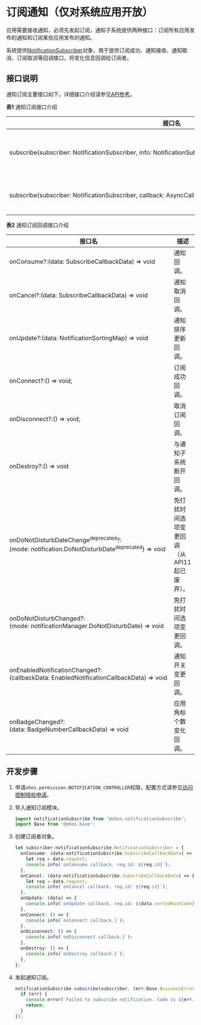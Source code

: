 # 订阅通知（仅对系统应用开放）


应用需要接收通知，必须先发起订阅，通知子系统提供两种接口：订阅所有应用发布的通知和订阅某些应用发布的通知。


系统提供[NotificationSubscriber](../reference/apis/js-apis-inner-notification-notificationSubscriber.md)对象，用于提供订阅成功、通知接收、通知取消、订阅取消等回调接口，将变化信息回调给订阅者。


## 接口说明

通知订阅主要接口如下。详细接口介绍请参见[API参考](../reference/apis/js-apis-notificationSubscribe.md)。

**表1** 通知订阅接口介绍

| **接口名** | **描述** |
| -------- | -------- |
| subscribe(subscriber:&nbsp;NotificationSubscriber,&nbsp;info:&nbsp;NotificationSubscribeInfo,&nbsp;callback:&nbsp;AsyncCallback&lt;void&gt;):&nbsp;void | 订阅指定应用通知。 |
| subscribe(subscriber:&nbsp;NotificationSubscriber,&nbsp;callback:&nbsp;AsyncCallback&lt;void&gt;):&nbsp;void | 订阅所有通知。     |

**表2** 通知订阅回调接口介绍

| **接口名** | **描述** |
| -------- | -------- |
| onConsume?:(data:&nbsp;SubscribeCallbackData)&nbsp;=&gt;&nbsp;void | 通知回调。               |
| onCancel?:(data:&nbsp;SubscribeCallbackData)&nbsp;=&gt;&nbsp;void | 通知取消回调。           |
| onUpdate?:(data:&nbsp;NotificationSortingMap)&nbsp;=&gt;&nbsp;void | 通知排序更新回调。       |
| onConnect?:()&nbsp;=&gt;&nbsp;void;                          | 订阅成功回调。           |
| onDisconnect?:()&nbsp;=&gt;&nbsp;void;                       | 取消订阅回调。           |
| onDestroy?:()&nbsp;=&gt;&nbsp;void                           | 与通知子系统断开回调。   |
| onDoNotDisturbDateChange<sup>deprecated</sup>?:(mode:&nbsp;notification.DoNotDisturbDate<sup>deprecated</sup>)&nbsp;=&gt;&nbsp;void | 免打扰时间选项变更回调（从API11起已废弃）。 |
| onDoNotDisturbChanged?:(mode:&nbsp;notificationManager.DoNotDisturbDate)&nbsp;=&gt;&nbsp;void | 免打扰时间选项变更回调。 |
| onEnabledNotificationChanged?:(callbackData:&nbsp;EnabledNotificationCallbackData)&nbsp;=&gt;&nbsp;void | 通知开关变更回调。       |
| onBadgeChanged?:(data:&nbsp;BadgeNumberCallbackData)&nbsp;=&gt;&nbsp;void | 应用角标个数变化回调。 |


## 开发步骤

1. 申请`ohos.permission.NOTIFICATION_CONTROLLER`权限，配置方式请参见[访问控制授权申请](../security/accesstoken-guidelines.md#配置文件权限声明)。

2. 导入通知订阅模块。
   
   ```ts
   import notificationSubscribe from '@ohos.notificationSubscribe';
   import Base from '@ohos.base';
   ```

3. 创建订阅者对象。
   
   ```ts
   let subscriber:notificationSubscribe.NotificationSubscriber = {
     onConsume: (data:notificationSubscribe.SubscribeCallbackData) => {
       let req = data.request;
       console.info(`onConsume callback. req.id: ${req.id}`);
     },
     onCancel: (data:notificationSubscribe.SubscribeCallbackData) => {
       let req = data.request;
       console.info(`onCancel callback. req.id: ${req.id}`);
     },
     onUpdate: (data) => {
       console.info(`onUpdate callback. req.id: ${data.sortedHashCode}`);
     },
     onConnect: () => {
       console.info(`onConnect callback.}`);
     },
     onDisconnect: () => {
       console.info(`onDisconnect callback.}`);
     },
     onDestroy: () => {
       console.info(`onDestroy callback.}`);
     },
   };
   ```
   
4. 发起通知订阅。
   
   ```ts
   notificationSubscribe.subscribe(subscriber, (err:Base.BusinessError) => { // callback形式调用异步接口
     if (err) {
       console.error(`Failed to subscribe notification. Code is ${err.code}, message is ${err.message}`);
       return;
     }
   });
   ```
